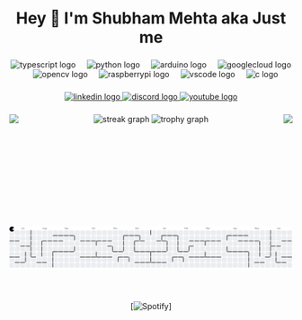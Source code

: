 <h1 align="center">Hey 👋  I'm Shubham Mehta aka Just me </h1>

###

<div align="center">
  <img src="https://skillicons.dev/icons?i=ts" height="60" alt="typescript logo"  />
  <img width="12" />
  <img src="https://skillicons.dev/icons?i=py" height="60" alt="python logo"  />
  <img width="12" />
  <img src="https://cdn.jsdelivr.net/gh/devicons/devicon/icons/arduino/arduino-original.svg" height="60" alt="arduino logo"  />
  <img width="12" />
  <img src="https://cdn.jsdelivr.net/gh/devicons/devicon/icons/googlecloud/googlecloud-original.svg" height="60" alt="googlecloud logo"  />
  <img width="12" />
  <img src="https://cdn.jsdelivr.net/gh/devicons/devicon/icons/opencv/opencv-original.svg" height="60" alt="opencv logo"  />
  <img width="12" />
  <img src="https://cdn.jsdelivr.net/gh/devicons/devicon/icons/raspberrypi/raspberrypi-original.svg" height="60" alt="raspberrypi logo"  />
  <img width="12" />
  <img src="https://cdn.jsdelivr.net/gh/devicons/devicon/icons/vscode/vscode-original.svg" height="60" alt="vscode logo"  />
  <img width="12" />
  <img src="https://cdn.jsdelivr.net/gh/devicons/devicon/icons/c/c-original.svg" height="60" alt="c logo"  />
</div>

###

<div align="center">
  <a href="https://www.linkedin.com/in/shubham-mehta1/" target="_blank">
    <img src="https://img.shields.io/static/v1?message=LinkedIn&logo=linkedin&label=&color=0077B5&logoColor=white&labelColor=&style=for-the-badge" height="25" alt="linkedin logo"  />
  </a>
  <a href="https://discordapp.com/users/justme17" target="_blank">
    <img src="https://img.shields.io/static/v1?message=Discord&logo=discord&label=&color=7289DA&logoColor=white&labelColor=&style=for-the-badge" height="25" alt="discord logo"  />
  </a>
  <a href="https://www.youtube.com/@shubhammehta343" target="_blank">
    <img src="https://img.shields.io/static/v1?message=Youtube&logo=youtube&label=&color=FF0000&logoColor=white&labelColor=&style=for-the-badge" height="25" alt="youtube logo"  />
  </a>
</div>

###

<img align="left" height="200" src="https://media0.giphy.com/media/v1.Y2lkPTc5MGI3NjExZDJzc3F5c3FzbGV0MDE5ZmJlM3lvanlnYnIwbm45NnZ2Nno5ejVheiZlcD12MV9pbnRlcm5hbF9naWZfYnlfaWQmY3Q9Zw/cBSxWiay0sbNkEElG7/giphy.gif"  />

###

<img align="right" height="200" src="https://media4.giphy.com/media/v1.Y2lkPTc5MGI3NjExd25hbndieGF6empjM3l6Y2c2Z2Y2b25hc2puNmZqa2VxcjB2bW5vayZlcD12MV9pbnRlcm5hbF9naWZfYnlfaWQmY3Q9Zw/sr8jYZVVsCmxddga8w/giphy.gif"  />

###

<div align="center">
  <img src="https://streak-stats.demolab.com?user=Justme017&locale=en&mode=daily&theme=dracula&hide_border=false&border_radius=5&order=3" height="150" alt="streak graph"  />
  <img src="https://github-profile-trophy.vercel.app?username=Justme017&theme=dracula&column=-1&row=1&margin-w=8&margin-h=8&no-bg=false&no-frame=false&order=4" height="150" alt="trophy graph"  />
</div>

###

<br clear="both">

<picture>
  <source media="(prefers-color-scheme: dark)" srcset="https://raw.githubusercontent.com/Justme017/Justme017/output/pacman-contribution-graph-dark.svg">
  <source media="(prefers-color-scheme: light)" srcset="https://raw.githubusercontent.com/Justme017/Justme017/output/pacman-contribution-graph.svg">
  <img alt="pacman contribution graph" src="https://raw.githubusercontent.com/Justme017/Justme017/output/pacman-contribution-graph.svg">
</picture>

###

&nbsp;<div align="center">
      [![Spotify](https://test-five-omega-80.vercel.app/api/spotify)]
</div>
